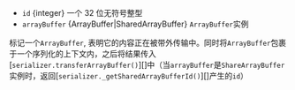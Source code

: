 
* `id` {integer} 一个 32 位无符号整型
* `arrayBuffer` {ArrayBuffer|SharedArrayBuffer} `ArrayBuffer`实例

标记一个`ArrayBuffer`, 表明它的内容正在被带外传输中。同时将`ArrayBuffer`包裹于一个序列化的上下文内，之后将结果传入[`serializer.transferArrayBuffer()`][]中（当`arrayBuffer`是`ShareArrayBuffer`实例时，返回[`serializer._getSharedArrayBufferId()`][]产生的`id`）
